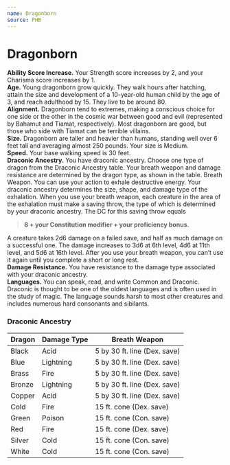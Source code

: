 ```yaml
---
name: Dragonborn
source: PHB
---
```

# Dragonborn

**Ability Score Increase.** Your Strength score
increases by 2, and your Charisma score increases by 1.<br/>
**Age.** Young dragonborn grow quickly. They walk
hours after hatching, attain the size and development
of a 10-year-old human child by the age of 3, and reach
adulthood by 15. They live to be around 80.<br/>
**Alignment.** Dragonborn tend to extremes, making a
conscious choice for one side or the other in the cosmic
war between good and evil (represented by Bahamut
and Tiamat, respectively). Most dragonborn are good,
but those who side with Tiamat can be terrible villains.<br/>
**Size.** Dragonborn are taller and heavier than humans,
standing well over 6 feet tall and averaging almost 250
pounds. Your size is Medium.<br/>
**Speed.** Your base walking speed is 30 feet.<br/>
**Draconic Ancestry.** You have draconic ancestry.
Choose one type of dragon from the Draconic Ancestry
table. Your breath weapon and damage resistance are
determined by the dragon type, as shown in the table.
Breath Weapon. You can use your action to exhale
destructive energy. Your draconic ancestry determines
the size, shape, and damage type of the exhalation.
When you use your breath weapon, each creature in
the area of the exhalation must make a saving throw,
the type of which is determined by your draconic
ancestry. The DC for this saving throw equals

> **8 + your Constitution modifier + your proficiency bonus.**

A creature takes 2d6 damage on a failed save, and half
as much damage on a successful one. The damage
increases to 3d6 at 6th level, 4d6 at 11th level, and 5d6
at 16th level. After you use your breath weapon, you can’t use it
again until you complete a short or long rest.<br/>
**Damage Resistance.** You have resistance to the
damage type associated with your draconic ancestry.<br/>
**Languages.** You can speak, read, and write Common
and Draconic. Draconic is thought to be one of the
oldest languages and is often used in the study of magic.
The language sounds harsh to most other creatures and
includes numerous hard consonants and sibilants.

### Draconic Ancestry

| Dragon | Damage Type | Breath Weapon                |
|--------|-------------|------------------------------|
| Black  | Acid        |5 by 30 ft. line (Dex. save)  |
| Blue   | Lightning   |5 by 30 ft. line (Dex. save)  |
| Brass  | Fire        |5 by 30 ft. line (Dex. save)  |
| Bronze | Lightning   |5 by 30 ft. line (Dex. save)  |
| Copper | Acid        |5 by 30 ft. line (Dex. save)  |
| Cold   | Fire        |15 ft. cone (Dex. save)       |
| Green  | Poison      |15 ft. cone (Con. save)       |
| Red    | Fire        |15 ft. cone (Dex. save)       |
| Silver | Cold        |15 ft. cone (Con. save)       |
| White  | Cold        |15 ft. cone (Con. save)       |